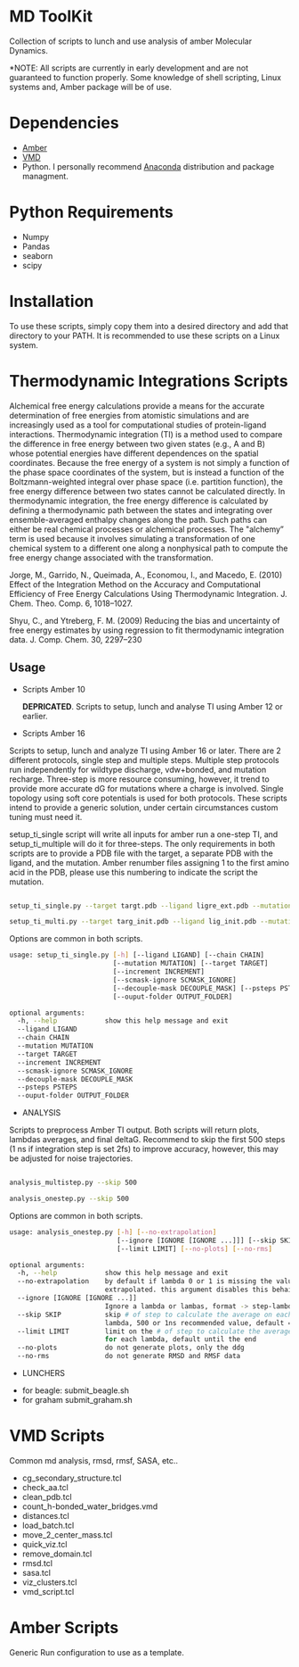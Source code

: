 # MD ToolKit

Collection of scripts to lunch and use analysis of amber Molecular Dynamics.

*NOTE: All scripts are currently in early development and are not guaranteed to function properly. Some knowledge of shell scripting, Linux systems and, Amber package will be of use. 

# Dependencies

  - [Amber](http://ambermd.org/) 
  - [VMD](http://www.ks.uiuc.edu/Research/vmd/)
  - Python. I personally recommend [Anaconda](https://anaconda.org/anaconda/python) distribution and package managment. 

# Python Requirements

  - Numpy
  - Pandas
  - seaborn
  - scipy

# Installation

To use these scripts, simply copy them into a desired directory and add that directory to your PATH. It is recommended to use these scripts on a Linux system.




# Thermodynamic Integrations Scripts

Alchemical free energy calculations provide a means for the accurate determination of free energies from atomistic simulations and are increasingly used as a tool for computational studies of protein-ligand interactions. Thermodynamic integration (TI) is a method used to compare the difference in free energy between two given states (e.g., A and B) whose potential energies  have different dependences on the spatial coordinates. Because the free energy of a system is not simply a function of the phase space coordinates of the system, but is instead a function of the Boltzmann-weighted integral over phase space (i.e. partition function), the free energy difference between two states cannot be calculated directly. In thermodynamic integration, the free energy difference is calculated by defining a thermodynamic path between the states and integrating over ensemble-averaged enthalpy changes along the path. Such paths can either be real chemical processes or alchemical processes.  The "alchemy” term is used  because it involves simulating a transformation of one chemical system to a different one along a nonphysical path to compute the free energy change associated with the transformation.

  Jorge, M., Garrido, N., Queimada, A., Economou, I., and Macedo, E. (2010) Effect of the Integration Method on the Accuracy and Computational Efficiency of Free Energy Calculations Using Thermodynamic Integration. J. Chem. Theo. Comp. 6, 1018–1027.
  
  Shyu, C., and Ytreberg, F. M. (2009) Reducing the bias and uncertainty of free energy estimates by using regression to fit thermodynamic integration data. J. Comp. Chem. 30, 2297–230

## Usage

* Scripts Amber 10

  **DEPRICATED**. Scripts to setup, lunch and analyse TI  using Amber 12 or earlier.

* Scripts Amber 16

Scripts to setup, lunch and analyze TI using Amber 16 or later. There are 2 different protocols, single step and multiple steps. Multiple step protocols run independently for wildtype discharge, vdw+bonded, and mutation recharge.  Three-step is more resource consuming, however, it trend to provide more accurate dG for mutations where a charge is involved. Single topology using soft core potentials is used for both protocols. These scripts intend to provide a generic solution, under certain circumstances custom tuning must need it. 

setup_ti_single script will write all inputs for amber run a one-step TI, and setup_ti_multiple will do it for three-steps. The only requirements in both scripts are to provide a PDB file with the target, a separate PDB with the ligand, and the mutation. Amber renumber files assigning 1 to the first amino acid in the PDB, please use this numbering to indicate the script the mutation. 

```bash

setup_ti_single.py --target targt.pdb --ligand ligre_ext.pdb --mutation PRO12ALA

setup_ti_multi.py --target targ_init.pdb --ligand lig_init.pdb --mutation ASP1THR

```

Options are common in both scripts. 

```bash
usage: setup_ti_single.py [-h] [--ligand LIGAND] [--chain CHAIN]
                          [--mutation MUTATION] [--target TARGET]
                          [--increment INCREMENT]
                          [--scmask-ignore SCMASK_IGNORE]
                          [--decouple-mask DECOUPLE_MASK] [--psteps PSTEPS]
                          [--ouput-folder OUTPUT_FOLDER]

optional arguments:
  -h, --help            show this help message and exit
  --ligand LIGAND
  --chain CHAIN
  --mutation MUTATION
  --target TARGET
  --increment INCREMENT
  --scmask-ignore SCMASK_IGNORE
  --decouple-mask DECOUPLE_MASK
  --psteps PSTEPS
  --ouput-folder OUTPUT_FOLDER


```

* ANALYSIS


Scripts to preprocess Amber TI output. Both scripts will return plots, lambdas averages, and final deltaG. Recommend to skip the first 500 steps (1 ns if integration step is set 2fs) to improve accuracy, however, this may be adjusted for noise trajectories.  

```bash

analysis_multistep.py --skip 500

analysis_onestep.py --skip 500
```

Options are common in both scripts. 


```bash
usage: analysis_onestep.py [-h] [--no-extrapolation]
                           [--ignore [IGNORE [IGNORE ...]]] [--skip SKIP]
                           [--limit LIMIT] [--no-plots] [--no-rms]

optional arguments:
  -h, --help            show this help message and exit
  --no-extrapolation    by default if lambda 0 or 1 is missing the value is
                        extrapolated. this argument disables this behaibour
  --ignore [IGNORE [IGNORE ...]]
                        Ignore a lambda or lambas, format -> step-lambda step-lambda2 e.g. complex-0.100 
  --skip SKIP           skip # of step to calculate the average on each
                        lambda, 500 or 1ns recommended value, default = 0
  --limit LIMIT         limit on the # of step to calculate the average dvdl
                        for each lambda, default until the end
  --no-plots            do not generate plots, only the ddg
  --no-rms              do not generate RMSD and RMSF data

```


* LUNCHERS

- for beagle: submit_beagle.sh
- for graham submit_graham.sh



# VMD Scripts

Common md analysis, rmsd, rmsf, SASA, etc.. 

- cg_secondary_structure.tcl
- check_aa.tcl
- clean_pdb.tcl
- count_h-bonded_water_bridges.vmd
- distances.tcl
- load_batch.tcl
- move_2_center_mass.tcl
- quick_viz.tcl
- remove_domain.tcl
- rmsd.tcl
- sasa.tcl
- viz_clusters.tcl
- vmd_script.tcl

# Amber Scripts

Generic Run configuration to use as a template. 
